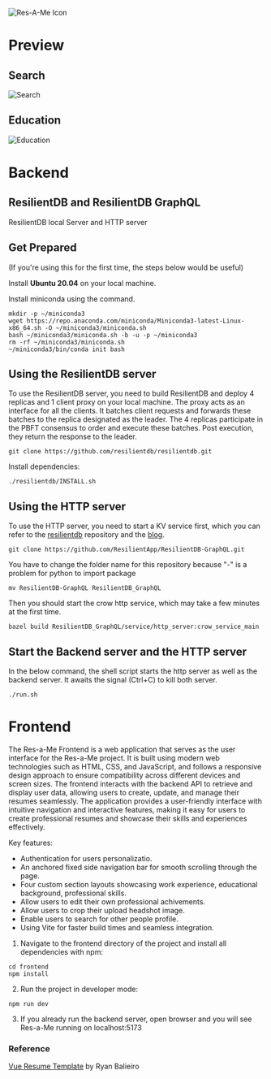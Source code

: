 ![Res-A-Me Icon](https://github.com/tobyyu007/Res-a-Me/assets/39978173/716ff97d-f8a2-4951-ab67-a9fb3e926c9d)

# Preview

## Search
![Search](https://github.com/tobyyu007/Res-a-Me/assets/71425321/9643cc7d-3f00-42b3-b898-953cb2ba0a31)

## Education
![Education](https://github.com/tobyyu007/Res-a-Me/assets/71425321/915b63f2-94ea-4ec8-a1bc-348f12693217)

# Backend
## ResilientDB and ResilientDB GraphQL
ResilientDB local Server and HTTP server

## Get Prepared 

(If you're using this for the first time, the steps below would be useful)

Install **Ubuntu 20.04** on your local machine.

Install miniconda using the command.

    mkdir -p ~/miniconda3
    wget https://repo.anaconda.com/miniconda/Miniconda3-latest-Linux-x86_64.sh -O ~/miniconda3/miniconda.sh
    bash ~/miniconda3/miniconda.sh -b -u -p ~/miniconda3
    rm -rf ~/miniconda3/miniconda.sh
    ~/miniconda3/bin/conda init bash

## Using the ResilientDB server

To use the ResilientDB server, you need to build ResilientDB and deploy 4 replicas and 1 client proxy on your local machine. The proxy acts as an interface for all the clients. It batches client requests and forwards these batches to the replica designated as the leader. The 4 replicas participate in the PBFT consensus to order and execute these batches. Post execution, they return the response to the leader.

    git clone https://github.com/resilientdb/resilientdb.git

Install dependencies:

    ./resilientdb/INSTALL.sh

## Using the HTTP server

To use the HTTP server, you need to start a KV service first, which you can refer to the [resilientdb](https://github.com/resilientdb/resilientdb) repository and the [blog](https://blog.resilientdb.com/2022/09/28/GettingStartedNexRes.html). 

    git clone https://github.com/ResilientApp/ResilientDB-GraphQL.git

You have to change the folder name for this repository because "-" is a problem for python to import package

    mv ResilientDB-GraphQL ResilientDB_GraphQL

Then you should start the crow http service, which may take a few minutes at the first time.
    
    bazel build ResilientDB_GraphQL/service/http_server:crow_service_main

## Start the Backend server and the HTTP server

In the below command, the shell script starts the http server as well as the backend server. It awaits the signal (Ctrl+C) to kill both server.

    ./run.sh



# Frontend

The Res-a-Me Frontend is a web application that serves as the user interface for the Res-a-Me project. It is built using modern web technologies such as HTML, CSS, and JavaScript, and follows a responsive design approach to ensure compatibility across different devices and screen sizes. The frontend interacts with the backend API to retrieve and display user data, allowing users to create, update, and manage their resumes seamlessly. The application provides a user-friendly interface with intuitive navigation and interactive features, making it easy for users to create professional resumes and showcase their skills and experiences effectively.

Key features:
- Authentication for users personalizatio.
- An anchored fixed side navigation bar for smooth scrolling through the page.
- Four custom section layouts showcasing work experience, educational background, professional skills.
- Allow users to edit their own professional achivements.
- Allow users to crop their upload headshot image. 
- Enable users to search for other people profile.
- Using Vite for faster build times and seamless integration.

1. Navigate to the frontend directory of the project and install all dependencies with npm:
```
cd frontend
npm install
```

2. Run the project in developer mode:
```
npm run dev
```

3. If you already run the backend server, open browser and you will see Res-a-Me running on localhost:5173

### Reference
[Vue Resume Template](https://ryanbalieiro.github.io/vue-resume-template/) by Ryan Balieiro
